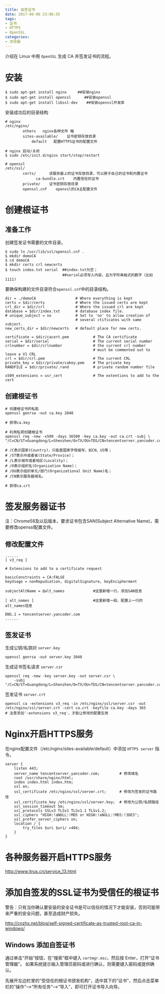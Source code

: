 ```yaml
---
title: 自签证书
date: 2017-06-06 23:06:55
tags:
- 证书
- HTTPS
- OpenSSL
categories: 
- 浏览器
---
```


介绍在 Linux 中用 `OpenSSL` 生成 CA 并签发证书的流程。

<!-- more -->

# 安装

```text
$ sudo apt-get install nginx     ##安装nginx
$ sudo apt-get install openssl      ##安装openssl
$ sudo apt-get install libssl-dev    ##安装openssl开发库
```

安装成功后的目录结构

```text
# nginx
/etc/nginx/
        others   nginx各种文件 略
        sites-available/    证书密钥存放目录
            default   配置HTTPS证书的配置文件

# nginx 启动/关闭
$ sudo /etc/init.d/nginx start/stop/restart
```

```text
# openssl
/etc/ssl/
        certs/      该服务器上的证书存放目录，可以房子自己的证书和内置证书
              ca-bundle.crt    内置信任的证书
        private/    证书密钥存放目录
        openssl.cnf    openssl的CA主配置文件
```

# 创建根证书

## 准备工作

创建签发证书需要的文件目录。

```text
$ sudo ln /usr/lib/ssl/openssl.cnf .       
$ mkdir demoCA                                          
$ cd demoCA                                            
$ mkdir certs crl newcerts                        
$ touch index.txt serial  ##index.txt为空；
                          ##serial必须写入内容，且为字符串格式的数字（比如1111)
```

要确保构建的文件目录符合`openssl.cnf`中的目录结构。

```text
dir = ./demoCA                  # Where everything is kept
certs = $dir/certs              # Where the issued certs are kept
crl_dir = $dir/crl              # Where the issued crl are kept
database = $dir/index.txt       # database index file.
# unique_subject = no           # Set to 'no' to allow creation of
                                # several ctificates with same subject.
new_certs_dir = $dir/newcerts   # default place for new certs.

certificate = $dir/cacert.pem           # The CA certificate
serial = $dir/serial                    # The current serial number
crlnumber = $dir/crlnumber              # the current crl number
                                        # must be commented out to leave a V1 CRL
crl = $dir/crl.pem                      # The current CRL
private_key = $dir/private/cakey.pem    # The private key
RANDFILE = $dir/private/.rand           # private random number file

x509_extensions = usr_cert              # The extentions to add to the cert
```

## 创建根证书

```text
# 创建根证书的私匙
openssl genrsa -out ca.key 2048

# 获得ca.key

# 利用私钥创建根证书
openssl req -new -x509 -days 36500 -key ca.key -out ca.crt -subj \
"/C=CN/ST=Guangdong/L=Shenzhen/O=TX/OU=TEG/CN=tencentserver.yancoder.com"

# /C表示国家(Country)，只能是国家字母缩写，如CN、US等；
# /ST表示州或者省(State/Provice)；
# /L表示城市或者地区(Locality)；
# /O表示组织名(Organization Name)；
# /OU表示组织单元/部门(Organizational Unit Name)名；
# /CN表示服务器域名。

# 获得ca.crt
```

# 签发服务器证书

注：Chrome58及以后版本，要求证书包含SAN(Subject Alternative Name)，需要修改openssl配置文件。

## 修改配置文件

```text
......
[ v3_req ]

# Extensions to add to a certificate request

basicConstraints = CA:FALSE
keyUsage = nonRepudiation, digitalSignature, keyEncipherment

subjectAltName = @alt_names             #这里新增一行，添加SAN信息

[ alt_names ]                           #这里新增一段，配置上一行的alt_names信息

DNS.1 = tencentserver.yancoder.com
......
```

## 签发证书

生成公钥/私钥对 `server.key`

```text
openssl genrsa -out server.key 2048
```

生成证书签名请求 `server.csr`

```text
openssl req -new -key server.key -out server.csr \
    -subj "/C=CN/ST=Guangdong/L=Shenzhen/O=TX/OU=TEG/CN=tencentserver.yancoder.com"
```

签发证书 `server.crt`

```text
openssl ca -extensions v3_req -in /etc/nginx/ssl/server.csr -out /etc/nginx/ssl/server.crt -cert ca.crt -keyfile ca.key -days 365
# 注意添加'-extensions v3_req'，才能让修改的配置生效
```

# Nginx开启HTTPS服务

在nginx配置文件（/etc/nginx/sites-available/default）中添加 `HTTPS server` 指令。

```text
server {
    listen 443;
    server_name tencentserver.yancoder.com;         # 修改域名  
    root /usr/share/nginx/html;
    index index.html index.htm; 
    ssl on;
    ssl_certificate /etc/nginx/ssl/server.crt;      # 修改为签发的证书路径
    ssl_certificate_key /etc/nginx/ssl/server.key;  # 修改为公钥/私钥路径    
    ssl_session_timeout 5m; 
    ssl_protocols SSLv3 TLSv1 TLSv1.1 TLSv1.2;
    ssl_ciphers "HIGH:!aNULL:!MD5 or HIGH:!aNULL:!MD5:!3DES";
    ssl_prefer_server_ciphers on;   
    location / {
        try_files $uri $uri/ =404;
    }
}
```

# 各种服务器开启HTTPS服务

http://www.itrus.cn/service_13.html

# 添加自签发的SSL证书为受信任的根证书

警告：只有当你确认要安装的安全证书是可以信任的情况下才能安装，否则可能带来严重的安全问题，甚至造成财产损失。

http://cnzhx.net/blog/self-signed-certificate-as-trusted-root-ca-in-windows/

## Windows 添加自签证书

通过单击“开始”按钮，在“搜索”框中键入 `certmgr.msc`，然后按 Enter，打开“证书管理器”。‌ 如果系统提示输入管理员密码或进行确认，则需要键入密码或提供确认。

先展开左边栏里的“受信任的根证书颁发机构”，选中其下的“证书”，然后点击菜单栏的“操作”——>“所有任务”——>“导入”，即可打开证书导入向导。